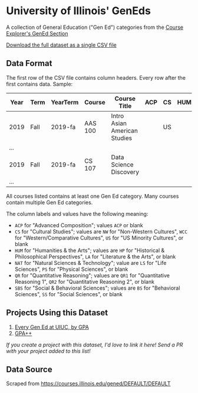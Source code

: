
# University of Illinois' GenEds

A collection of General Education ("Gen Ed") categories from the [Course Explorer's GenEd Section](https://courses.illinois.edu/gened/DEFAULT/DEFAULT)

[Download the full dataset as a single CSV file](https://raw.githubusercontent.com/wadefagen/datasets/master/geneds/uiuc-geneds.csv)


## Data Format

The first row of the CSV file contains column headers. Every row after the first contains data. Sample:

| Year | Term | YearTerm | Course | Course Title | ACP | CS | HUM | NAT | QR | SBS |
| ---- | ---- | -------- | ------ | ------------ | --- | -- | --- | --- | -- | --- |
| 2019 | Fall | 2019-fa  | AAS 100 | Intro Asian American Studies |  | US | | | | SS |
| ... |
| 2019 | Fall | 2019-fa  | CS 107 | Data Science Discovery | | | | | QR1 | |
| ... |

All courses listed contains at least one Gen Ed category.  Many courses contain multiple Gen Ed categories.

The column labels and values have the following meaning:

- `ACP` for "Advanced Composition"; values `ACP` or blank
- `CS` for "Cultural Studies"; values are `NW` for "Non-Western Cultures", `WCC` for "Western/Comparative Cultures", `US` for "US Minority Cultures", or blank
- `HUM` for "Humanities & the Arts"; values are `HP` for "Historical & Philosophical Perspectives", `LA` for "Literature & the Arts", or blank
- `NAT` for "Natural Sciences & Technology"; value are `LS` for "Life Sciences", `PS` for "Physical Sciences", or blank
- `QR` for "Quantitative Reasoning"; values are `QR1` for "Quantitative Reasoning 1", `QR2` for "Quantitative Reasoning 2", or blank
- `SBS` for "Social & Behavioral Sciences"; values are `BS` for "Behavioral Sciences", `SS` for "Social Sciences", or blank


## Projects Using this Dataset

1. [Every Gen Ed at UIUC, by GPA](http://waf.cs.illinois.edu/discovery/every_gen_ed_at_uiuc_by_gpa/)
2. [GPA++](https://chinmayamahesh.me/gpa)

*If you create a project with this dataset, I'd love to link it here!  Send a PR with your project added to this list!*


## Data Source

Scraped from https://courses.illinois.edu/gened/DEFAULT/DEFAULT
